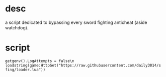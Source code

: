 # desc
a script dedicated to bypassing every sword fighting anticheat (aside watchdog).
# script
`
getgenv().LogAttempts = false\n
loadstring(game:HttpGet("https://raw.githubusercontent.com/daily3014/sfing/loader.lua"))
`

